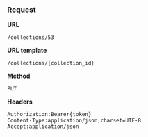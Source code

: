### Request

**URL**

`/collections/53`

**URL template**

`/collections/{collection_id}`

**Method**

`PUT`

**Headers**

`Authorization:Bearer{token}`  
`Content-Type:application/json;charset=UTF-8`  
`Accept:application/json`  
